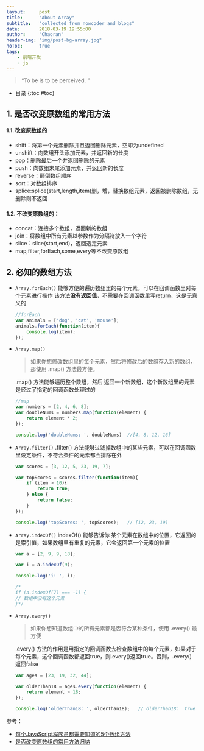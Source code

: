 ```yaml
---
layout:     post
title:      "About Array"
subtitle:   "collected from nowcoder and blogs"
date:       2018-03-19 19:55:00
author:     "Chaoran"
header-img: "img/post-bg-array.jpg"
noToc:      true
tags:
    - 前端开发
    - js
---
```


> “To be is to be perceived. ”

* 目录
{:toc #toc}

## 1. 是否改变原数组的常用方法
#### 1.1. 改变原数组的
* shift：将第一个元素删除并且返回删除元素，空即为undefined
* unshift：向数组开头添加元素，并返回新的长度
* pop：删除最后一个并返回删除的元素
* push：向数组末尾添加元素，并返回新的长度
* reverse：颠倒数组顺序
* sort：对数组排序
* splice:splice(start,length,item)删，增，替换数组元素，返回被删除数组，无删除则不返回

#### 1.2. 不改变原数组的：
* concat：连接多个数组，返回新的数组
* join：将数组中所有元素以参数作为分隔符放入一个字符
* slice：slice(start,end)，返回选定元素
* map,filter,forEach,some,every等不改变原数组

## 2. 必知的数组方法
* `Array.forEach()`
    能够方便的遍历数组里的每个元素，可以在回调函数里对每个元素进行操作
    该方法**没有返回值**，不需要在回调函数里写return，这是无意义的
    ```js
    //forEach
    var animals = ['dog', 'cat', 'mouse'];
    animals.forEach(function(item){
        console.log(item);
    });
    ```

* `Array.map()`
    > 如果你想修改数组里的每个元素，然后将修改后的数组存入新的数组，那使用 .map() 方法最方便。

    .map() 方法能够遍历整个数组，然后 返回一个新数组，这个新数组里的元素是经过了指定的回调函数处理过的
    ```js
    //map
    var numbers = [2, 4, 6, 8];
    var doubleNums = numbers.map(function(element) {
        return element * 2;
    });

    console.log('doubleNums: ', doubleNums)  //[4, 8, 12, 16]
    ```

* `Array.filter()`
    .filter() 方法能够过滤掉数组中的某些元素，可以在回调函数里设定条件，不符合条件的元素都会排除在外
    ```js
    var scores = [3, 12, 5, 23, 19, 7];

    var topScores = scores.filter(function(item){
        if (item > 10){
            return true;
        } else {
            return false;
        }
    });

    console.log('topScores: ', topScores);   // [12, 23, 19]
    ```

* `Array.indexOf()`
    indexOf() 能够告诉你 某个元素在数组中的位置，它返回的是索引值，如果数组里有重复的元素，它会返回第一个元素的位置
    ```js
    var a = [2, 9, 9, 18];

    var i = a.indexOf(9);

    console.log('i: ', i);

    /*
    if (a.indexOf(7) === -1) {
    // 数组中没有这个元素
    }*/
    ```

* `Array.every()`
    > 如果你想知道数组中的所有元素都是否符合某种条件，使用 .every() 最方便

    .every() 方法的作用是用指定的回调函数去检查数组中的每个元素，如果对于每个元素，这个回调函数都返回true，则.every()返回true。否则，.every() 返回false

    ```js
    var ages = [23, 19, 32, 44];

    var olderThan18 = ages.every(function(element) {
        return element > 18;
    });

    console.log('olderThan18: ', olderThan18);   // olderThan18:  true
    ```

参考：
* [每个JavaScript程序员都需要知道的5个数组方法](http://www.webhek.com/post/5-array-methods-all-javascript-beginners-should-know.html)
* [是否改变原数组的常用方法归纳](http://blog.csdn.net/cristina_song/article/details/77917404)

